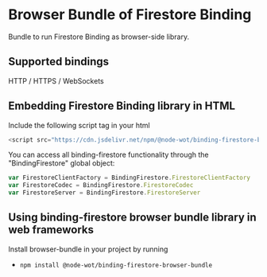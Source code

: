 # Browser Bundle of Firestore Binding

Bundle to run Firestore Binding as browser-side library.

## Supported bindings

HTTP / HTTPS / WebSockets

## Embedding Firestore Binding library in HTML

Include the following script tag in your html

```js
<script src="https://cdn.jsdelivr.net/npm/@node-wot/binding-firestore-browser-bundle@latest/dist/binding-firestore-bundle.js"></script>
```

You can access all binding-firestore functionality through the "BindingFirestore" global object:

```js
var FirestoreClientFactory = BindingFirestore.FirestoreClientFactory
var FirestoreCodec = BindingFirestore.FirestoreCodec
var FirestoreServer = BindingFirestore.FirestoreServer
```

## Using binding-firestore browser bundle library in web frameworks

Install browser-bundle in your project by running

- `npm install @node-wot/binding-firestore-browser-bundle`
